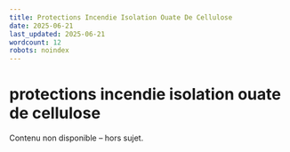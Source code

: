 ```yaml
---
title: Protections Incendie Isolation Ouate De Cellulose
date: 2025-06-21
last_updated: 2025-06-21
wordcount: 12
robots: noindex
---
```


# protections incendie isolation ouate de cellulose

Contenu non disponible – hors sujet.
